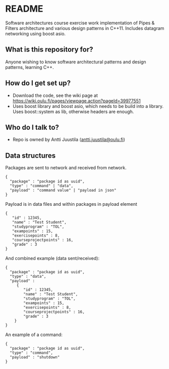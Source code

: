 # README #

Software architectures course exercise work implementation of Pipes & Filters architecture and various design patterns in C++11. Includes datagram networking using boost asio.

## What is this repository for? ###

Anyone wishing to know software architectural patterns and design patterns, learning C++.

## How do I get set up? ###

* Download the code, see the wiki page at https://wiki.oulu.fi/pages/viewpage.action?pageId=39977551
* Uses boost library and boost asio, which needs to be build into a library. Uses boost::system as lib, otherwise headers are enough.

## Who do I talk to? ###

* Repo is owned by Antti Juustila (antti.juustila@oulu.fi)

## Data structures

Packages are sent to network and received from network.

```
{ 
  "package" : "package id as uuid",
  "type" : "command" | "data",
  "payload" : "command value" | "payload in json"
}
```

Payload is in data files and within packages in payload element

```
{
   "id" : 12345,
   "name" : "Test Student",
   "studyprogram" : "TOL",
   "exampoints" : 15,
   "exercisepoints" : 8,
   "courseprojectpoints" : 16,
   "grade" : 3
}
```
And combined example (data sent/received):

```
{ 
  "package" : "package id as uuid",
  "type" : "data",
  "payload" :
     {
        "id" : 12345,
        "name" : "Test Student",
        "studyprogram" : "TOL",
        "exampoints" : 15,
        "exercisepoints" : 8,
        "courseprojectpoints" : 16,
        "grade" : 3
    }
}
```

An example of a command:

```
{
  "package" : "package id as uuid",
  "type" : "command",
  "payload" : "shutdown"
}
```
